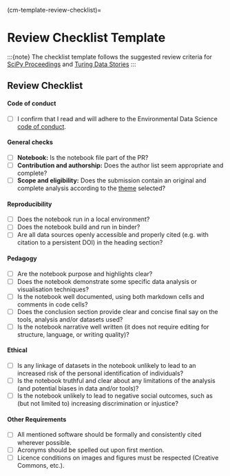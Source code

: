 (cm-template-review-checklist)=
# Review Checklist Template

:::{note}
The checklist template follows the suggested review criteria for [SciPy Proceedings](https://github.com/scipy-conference/scipy_proceedings/blob/632099a7e62d192a5d66156dc70547fd9f35cb81/review_criteria.md) and 
[Turing Data Stories](https://github.com/alan-turing-institute/TuringDataStories/blob/3675d78f5a6641500392b16b987fc22756a1fa1d/.github/ISSUE_TEMPLATE/review_template.md)
:::

## Review Checklist

#### Code of conduct
- [ ] I confirm that I read and will adhere to the Environmental Data Science [code of conduct](https://github.com/alan-turing-institute/environmental-ds-book/blob/master/CODE_OF_CONDUCT.md).

#### General checks
- [ ] **Notebook:** Is the notebook file part of the PR?
- [ ] **Contribution and authorship:** Does the author list seem appropriate and complete?
- [ ] **Scope and eligibility:** Does the submission contain an original and complete analysis according to the [theme](https://github.com/alan-turing-institute/environmental-ds-book/blob/master/book/community/guidelines/guidelines-submission.md#navigation) selected?

#### Reproducibility
- [ ] Does the notebook run in a local environment?
- [ ] Does the notebook build and run in binder?
- [ ] Are all data sources openly accessible and properly cited (e.g. with citation to a persistent DOI) in the heading section?

#### Pedagogy
- [ ] Are the notebook purpose and highlights clear?
- [ ] Does the notebook demonstrate some specific data analysis or visualisation techniques?
- [ ] Is the notebook well documented, using both markdown cells and comments in code cells?
- [ ] Does the conclusion section provide clear and concise final say on the tools, analysis and/or datasets used?
- [ ] Is the notebook narrative well written (it does not require editing for structure, language, or writing quality)?

#### Ethical 

- [ ] Is any linkage of datasets in the notebook unlikely to lead to an increased risk of the personal identification of individuals?
- [ ] Is the notebook truthful and clear about any limitations of the analysis (and potential biases in data and/or tools)?
- [ ] Is the notebook unlikely to lead to negative social outcomes, such as (but not limited to) increasing discrimination or injustice?

#### Other Requirements
- [ ] All mentioned software should be formally and consistently cited wherever possible.
- [ ] Acronyms should be spelled out upon first mention.
- [ ] Licence conditions on images and figures must be respected (Creative Commons, etc.).